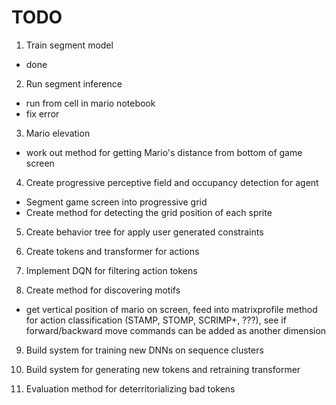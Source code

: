 

# TODO

1. Train segment model
 - done

2. Run segment inference
 - run from cell in mario notebook
 - fix error

3. Mario elevation
 - work out method for getting Mario's distance from bottom of game screen 

4. Create progressive perceptive field and occupancy detection for agent
 - Segment game screen into progressive grid
 - Create method for detecting the grid position of each sprite

5. Create behavior tree for apply user generated constraints

6. Create tokens and transformer for actions

7. Implement DQN for filtering action tokens

8. Create method for discovering motifs
 - get vertical position of mario on screen, feed into matrixprofile method for action classification (STAMP, STOMP, SCRIMP+, ???), see if forward/backward move commands can be added as another dimension

9. Build system for training new DNNs on sequence clusters

10. Build system for generating new tokens and retraining transformer

11. Evaluation method for deterritorializing bad tokens


